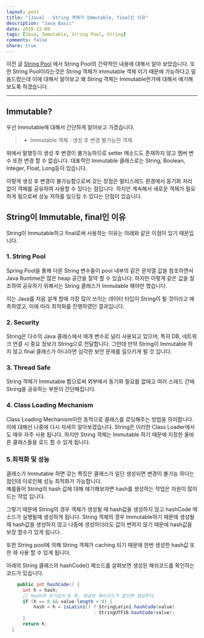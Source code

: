 ```yaml
---
layout: post
title: "[Java] - String 객체가 Immutable, final인 이유"
description: "Java Basic"
date: 2018-12-09
tags: [Java, Immutable, String Pool, String]
comments: false
share: true
---
```


이전 글 [String Pool](https://daehoho.github.io/2018-12-03/JAVA-String-Pool/) 에서 String Pool의 간략적인 내용에 대해서 알아 보았습니다. 또한 String Pool이라는것은 String 객체가 Immutable 객체 이기 때문에 가능하다고 말씀드렸는데 이에 대해서 알아보고 왜 String 객체는 Immutable한가에 대해서 얘기해보도록 하겠습니다.

---

## Immutable?

우선 Immutable에 대해서 간단하게 알아보고 가겠습니다. 

 > * Immutable 객체 : 생성 후 변경 불가능한 객체

위에서 말했듯이 생성 후 변경이 불가능하므로 setter 메소드도 존재하지 않고 멤버 변수 또한 변경 할 수 없습니다. 대표적인 Immutable 클래스로는 String, Boolean, Integer, Float, Long등이 있습니다.

이렇게 생성 후 변경이 불가능함으로써 갖는 장점은 멀티스레드 환경에서 동기화 처리 없이 객체를 공유하여 사용할 수 있다는 점입니다. 하지만 계속해서 새로운 객체가 필요하게 됨으로써 성능 저하를 일으킬 수 있다는 단점이 있습니다.

## String이 Immutable, final인 이유

String이 Immutable하고 final로써 사용하는 이유는 아래와 같은 이점이 있기 때문입니다.

### 1. String Pool
 Spring Pool을 통해 다른 String 변수들이 pool 내부의 같은 문자열 값을 참조하면서 Java Runtime은 많은 heap 공간을 절약 할 수 있습니다. 하지만 이렇게 같은 값을 참조하여 공유하기 위해서는 String 클래스가 Immutable 해야만 했습니다.

 이는 Java를 처음 설계 할때 가장 많이 쓰이는 데이터 타입이 String이 될 것이라고 예측하였고, 이에 따라 최적화를 진행하였던 결과입니다.

### 2. Security
 String은 다수의 Java 클래스에서 매개 변수로 널리 사용되고 있으며, 특히 DB, 네트워크 연결 시 중요 정보가 String으로 전달합니다. 그런데 만약 String이 Immutable 하지 않고 final 클래스가 아니라면 심각한 보안 문제를 일으키게 될 것 입니다.

### 3. Thread Safe
 String 객체가 Immutable 함으로써 외부에서 동기화 필요를 없애고 여러 스레드 간에 String을 공유하는 부분이 간단해집니다. 

### 4. Class Loading Mechanism
 Class Loading Mechanism이란 동적으로 클래스를 로딩해주는 방법을 의미합니다. 이에 대해선 나중에 다시 자세히 알아보겠습니다. String은 이러한 Class Loader에서도 매우 자주 사용 됩니다. 하지만 String 객체는 Immutable 하기 때문에 지정한 올바른 클래스들을 로드 할 수 있게 됩니다.

### 5.최적화 및 성능
  클래스가 Immutable 하면 갖는 특징은 클래스가 일단 생성되면 변경이 불가능 하다는 점인데 이로인해 성능 최적화가 가능합니다.  
  예를들어 String의 hash 값에 대해 얘기해보자면 hash를 생성하는 작업은 자원이 많이 드는 작업 입니다.

  그렇기 때문에 String의 경우 객체가 생성될 때 hash값을 생성하지 않고 hashCode 메소드가 실행될때 생성하게 됩니다. String 객체의 경우 Immutable하기 때문에 생성될때 hash값을 생성하지 않고 나중에 생성하더라도 값이 변하지 않기 때문에 hash값을 보장 할수가 있게 됩니다.
  
  또한 String pool에 의해 String 객체가 caching 되기 때문에 한번 생성한 hash값 또한 재 사용 할 수 있게 됩니다.

  아래의 String 클래스의 hashCode() 메소드를 살펴보면 생성된 해쉬코드를 확인하는 코드가 있습니다.

  ```java
      public int hashCode() {
        int h = hash;
        // hash의 초기값이 0 즉, 생성된 해쉬코드가 없으면 생성한다.
        if (h == 0 && value.length > 0) {
            hash = h = isLatin1() ? StringLatin1.hashCode(value)
                                  : StringUTF16.hashCode(value);
        }
        return h;
    }
  ```